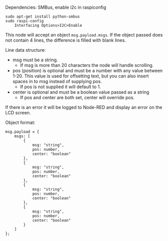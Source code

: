 Dependencies: SMBus, enable i2c in raspiconfig
```
sudo apt-get install python-smbus
sudo raspi-config
    Interfacing Options>I2C>Enable
```

This node will accept an object `msg.payload.msgs`.  If the object passed does not contain 4 lines, the difference is filled with blank lines.

Line data structure:

* msg must be a string.
  * If msg is more than 20 characters the node will handle scrolling.
* pos (position) is optional and must be a number with any value between 1-20.  This value is used for offsetting text, but you can also insert spaces in to msg instead of supplying pos.
  * If pos is not supplied it will default to 1.
* center is optional and must be a boolean value passed as a string
  * If pos and center are both set, center will override pos.

If there is an error it will be logged to Node-RED and display an error on the LCD screen.

Object format:
```
msg.payload = {
    msgs: [
        {
            msg: "string",
            pos: number,
            center: "boolean"
        },
        {
            msg: "string",
            pos: number,
            center: "boolean"
        },
        {
            msg: "string",
            pos: number,
            center: "boolean"
        },
        {
            msg: "string",
            pos: number,
            center: "boolean"
        }
    ]
};
```
